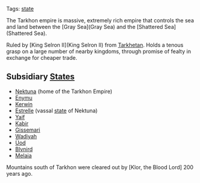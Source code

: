 Tags: [state](States)

The Tarkhon empire is massive, extremely rich empire that controls the sea and land between the [Gray Sea](Gray Sea) and the [Shattered Sea](Shattered Sea). 

Ruled by [King Selron II](King Selron II) from [Tarkhetan](Tarkhetan). Holds a tenous grasp on a large number of nearby kingdoms, through promise of fealty in exchange for cheaper trade.

## Subsidiary [States](States)
- [Nektuna](Nektuna) (home of the Tarkhon Empire)
- [Enymu](Enymu)
- [Kerwin](Kerwin)
- [Estrelle](Estrelle) (vassal [state](States) of Nektuna)
- [Yaif](Yaif)
- [Kabir](Kabir)
- [Gissemari](Gissemari)
- [Wadiyah](Wadiyah)
- [Üod](Üod)
- [Blvnird](Blvnird)
- [Melaia](Melaia)


Mountains south of Tarkhon were cleared out by [Klor, the Blood Lord] 200 years ago.
